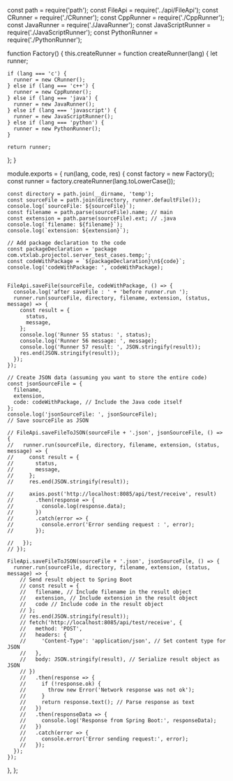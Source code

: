 const path = require('path');
const FileApi = require('../api/FileApi');
const CRunner = require('./CRunner');
const CppRunner = require('./CppRunner');
const JavaRunner = require('./JavaRunner');
const JavaScriptRunner = require('./JavaScriptRunner');
const PythonRunner = require('./PythonRunner');

function Factory() {
  this.createRunner = function createRunner(lang) {
    let runner;

    if (lang === 'c') {
      runner = new CRunner();
    } else if (lang === 'c++') {
      runner = new CppRunner();
    } else if (lang === 'java') {
      runner = new JavaRunner();
    } else if (lang === 'javascript') {
      runner = new JavaScriptRunner();
    } else if (lang === 'python') {
      runner = new PythonRunner();
    }

    return runner;
  };
}

module.exports = {
  run(lang, code, res) {
    const factory = new Factory();
    const runner = factory.createRunner(lang.toLowerCase());

    const directory = path.join(__dirname, 'temp');
    const sourceFile = path.join(directory, runner.defaultFile());
    console.log(`sourceFile: ${sourceFile}`);
    const filename = path.parse(sourceFile).name; // main
    const extension = path.parse(sourceFile).ext; // .java
    console.log(`filename: ${filename}`);
    console.log(`extension: ${extension}`);

    // Add package declaration to the code
    const packageDeclaration = 'package com.vtxlab.projectol.server_test_cases.temp;';
    const codeWithPackage = `${packageDeclaration}\n${code}`;
    console.log('codeWithPackage: ', codeWithPackage);


    FileApi.saveFile(sourceFile, codeWithPackage, () => {
      console.log('after saveFile : ' + 'before runner.run ');
      runner.run(sourceFile, directory, filename, extension, (status, message) => {
        const result = {
          status,
          message,
        };
        console.log('Runner 55 status: ', status);
        console.log('Runner 56 message: ', message);
        console.log('Runner 57 result: ', JSON.stringify(result));
        res.end(JSON.stringify(result));
      });
    });

    // Create JSON data (assuming you want to store the entire code)
    const jsonSourceFile = {
      filename,
      extension,
      code: codeWithPackage, // Include the Java code itself
    };
    console.log('jsonSourceFile: ', jsonSourceFile);
    // Save sourceFile as JSON

    // FileApi.saveFileToJSON(sourceFile + '.json', jsonSourceFile, () => {
    //   runner.run(sourceFile, directory, filename, extension, (status, message) => {
    //     const result = {
    //       status,
    //       message,
    //     };
    //     res.end(JSON.stringify(result));

    //     axios.post('http://localhost:8085/api/test/receive', result)
    //       .then(response => {
    //         console.log(response.data);
    //       })
    //       .catch(error => {
    //         console.error('Error sending request : ', error);
    //       });

    //   });
    // });

    FileApi.saveFileToJSON(sourceFile + '.json', jsonSourceFile, () => {
      runner.run(sourceFile, directory, filename, extension, (status, message) => {
        // Send result object to Spring Boot
        // const result = {
        //   filename, // Include filename in the result object
        //   extension, // Include extension in the result object
        //   code // Include code in the result object
        // };
        // res.end(JSON.stringify(result));
        // fetch('http://localhost:8085/api/test/receive', {
        //   method: 'POST',
        //   headers: {
        //     'Content-Type': 'application/json', // Set content type for JSON
        //   },
        //   body: JSON.stringify(result), // Serialize result object as JSON
        // })
        //   .then(response => {
        //     if (!response.ok) {
        //       throw new Error('Network response was not ok');
        //     }
        //     return response.text(); // Parse response as text
        //   })
        //   .then(responseData => {
        //     console.log('Response from Spring Boot:', responseData);
        //   })
        //   .catch(error => {
        //     console.error('Error sending request:', error);
        //   });
      });
    });
  },
};